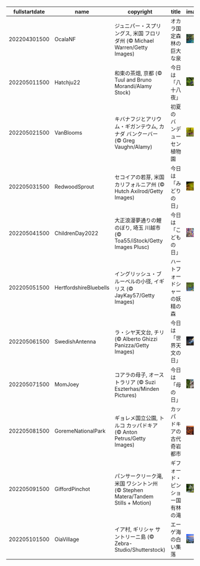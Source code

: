 |fullstartdate|name|copyright|title|image|
|--|--|--|--|--|
202204301500|OcalaNF|ジュニパー・スプリングス, 米国 フロリダ州 (© Michael Warren/Getty Images)|オカラ国定森林の巨大な泉|![](/ja-JP/2022/05/202204301500OcalaNF.jpg)|
202205011500|Hatchju22|和束の茶畑, 京都 (© Tuul and Bruno Morandi/Alamy Stock)|今日は「八十八夜」|![](/ja-JP/2022/05/202205011500Hatchju22.jpg)|
202205021500|VanBlooms|キバナフジとアリウム・ギガンテウム, カナダ バンクーバー (© Greg Vaughn/Alamy)|初夏のバンデューセン植物園|![](/ja-JP/2022/05/202205021500VanBlooms.jpg)|
202205031500|RedwoodSprout|セコイアの若芽, 米国 カリフォルニア州 (© Hutch Axilrod/Getty Images)|今日は「みどりの日」|![](/ja-JP/2022/05/202205031500RedwoodSprout.jpg)|
202205041500|ChildrenDay2022|大正浪漫夢通りの鯉のぼり, 埼玉 川越市 (© Toa55/iStock/Getty Images Plusc)|今日は「こどもの日」|![](/ja-JP/2022/05/202205041500ChildrenDay2022.jpg)|
202205051500|HertfordshireBluebells|イングリッシュ・ブルーベルの小径, イギリス  (© JayKay57/Getty Images)|ハートフォードシャーの妖精の森|![](/ja-JP/2022/05/202205051500HertfordshireBluebells.jpg)|
202205061500|SwedishAntenna|ラ・シヤ天文台, チリ (© Alberto Ghizzi Panizza/Getty Images)|今日は「世界天文の日」|![](/ja-JP/2022/05/202205061500SwedishAntenna.jpg)|
202205071500|MomJoey|コアラの母子, オーストラリア (© Suzi Eszterhas/Minden Pictures)|今日は「母の日」|![](/ja-JP/2022/05/202205071500MomJoey.jpg)|
202205081500|GoremeNationalPark|ギョレメ国立公園, トルコ カッパドキア (© Anton Petrus/Getty Images)|カッパドキアの古代奇岩都市|![](/ja-JP/2022/05/202205081500GoremeNationalPark.jpg)|
202205091500|GiffordPinchot|パンサークリーク滝, 米国 ワシントン州 (© Stephen Matera/Tandem Stills + Motion)|ギフォード・ピンショー国有林の滝|![](/ja-JP/2022/05/202205091500GiffordPinchot.jpg)|
202205101500|OiaVillage|イア村, ギリシャ サントリーニ島 (© Zebra-Studio/Shutterstock)|エーゲ海の白い集落|![](/ja-JP/2022/05/202205101500OiaVillage.jpg)|

